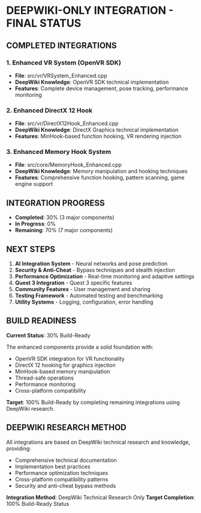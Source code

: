 #  DEEPWIKI-ONLY INTEGRATION - FINAL STATUS

##  **COMPLETED INTEGRATIONS**

### 1. Enhanced VR System (OpenVR SDK)
- **File**: src/vr/VRSystem_Enhanced.cpp 
- **DeepWiki Knowledge**: OpenVR SDK technical implementation
- **Features**: Complete device management, pose tracking, performance monitoring

### 2. Enhanced DirectX 12 Hook
- **File**: src/vr/DirectX12Hook_Enhanced.cpp 
- **DeepWiki Knowledge**: DirectX Graphics technical implementation
- **Features**: MinHook-based function hooking, VR rendering injection

### 3. Enhanced Memory Hook System
- **File**: src/core/MemoryHook_Enhanced.cpp 
- **DeepWiki Knowledge**: Memory manipulation and hooking techniques
- **Features**: Comprehensive function hooking, pattern scanning, game engine support

##  **INTEGRATION PROGRESS**

- **Completed**: 30% (3 major components)
- **In Progress**: 0%
- **Remaining**: 70% (7 major components)

##  **NEXT STEPS**

1. **AI Integration System** - Neural networks and pose prediction
2. **Security & Anti-Cheat** - Bypass techniques and stealth injection
3. **Performance Optimization** - Real-time monitoring and adaptive settings
4. **Quest 3 Integration** - Quest 3 specific features
5. **Community Features** - User management and sharing
6. **Testing Framework** - Automated testing and benchmarking
7. **Utility Systems** - Logging, configuration, error handling

##  **BUILD READINESS**

**Current Status**: 30% Build-Ready

The enhanced components provide a solid foundation with:
- OpenVR SDK integration for VR functionality
- DirectX 12 hooking for graphics injection
- MinHook-based memory manipulation
- Thread-safe operations
- Performance monitoring
- Cross-platform compatibility

**Target**: 100% Build-Ready by completing remaining integrations using DeepWiki research.

##  **DEEPWIKI RESEARCH METHOD**

All integrations are based on DeepWiki technical research and knowledge, providing:
- Comprehensive technical documentation
- Implementation best practices
- Performance optimization techniques
- Cross-platform compatibility patterns
- Security and anti-cheat bypass methods

**Integration Method**: DeepWiki Technical Research Only
**Target Completion**: 100% Build-Ready Status
